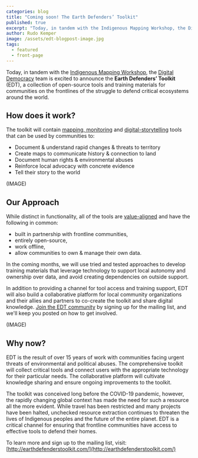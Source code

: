 ```yaml
---
categories: blog
title: "Coming soon! The Earth Defenders’ Toolkit"
published: true
excerpt: "Today, in tandem with the Indigenous Mapping Workshop, the Digital Democracy team is excited to announce the Earth Defenders’ Toolkit (EDT)"
author: Rudo Kemper
image: /assets/edt-blogpost-image.jpg
tags:
  - featured
  - front-page
---
```


Today, in tandem with the [Indigenous Mapping
Workshop](http://indigenousmaps.com), the [Digital
Democracy](https://www.digital-democracy.org/) team is excited to announce the
**Earth Defenders’ Toolkit** (EDT), a collection of open-source tools and
training materials for communities on the frontlines of the struggle to defend
critical ecosystems around the world.

## How does it work?

The toolkit will contain [mapping,
monitoring](https://www.digital-democracy.org/mapeo/) and
[digital-storytelling](https://terrastories.io/) tools that can be used by
communities to:

- Document & understand rapid changes & threats to territory
- Create maps to communicate history & connection to land
- Document human rights & environmental abuses
- Reinforce local advocacy with concrete evidence
- Tell their story to the world

(IMAGE)

## Our Approach

While distinct in functionality, all of the tools are
[value-aligned](https://www.digital-democracy.org/blog/solidarity-technology-values-for-an-earth-defender-s-toolkit/)
and have the following in common:

- built in partnership with frontline communities,
- entirely open-source,
- work offline,
- allow communities to own & manage their own data.

In the coming months, we will use tried and tested approaches to develop
training materials that leverage technology to support local autonomy
and ownership over data, and avoid creating dependencies on outside
support.

In addition to providing a channel for tool access and training support,
EDT will also build a collaborative platform for local community
organizations and their allies and partners to co-create the toolkit and
share digital knowledge. [Join the EDT
community](http://earthdefenderstoolkit.com/) by signing up for
the mailing list, and we'll keep you posted on how to get involved.

(IMAGE)

## Why now?

EDT is the result of over 15 years of work with communities facing
urgent threats of environmental and political abuses. The comprehensive
toolkit will collect critical tools and connect users with the
appropriate technology for their particular needs. The collaborative
platform will cultivate knowledge sharing and ensure ongoing
improvements to the toolkit.

The toolkit was conceived long before the COVID-19 pandemic, however,
the rapidly changing global context has made the need for such a
resource all the more evident. While travel has been restricted and many
projects have been halted, unchecked resource extraction continues to
threaten the lives of Indigenous peoples and the future of the entire
planet. EDT is a critical channel for ensuring that frontline
communities have access to effective tools to defend their homes.

To learn more and sign up to the mailing list, visit:
[http://earthdefenderstoolkit.com/](http://earthdefenderstoolkit.com/)
